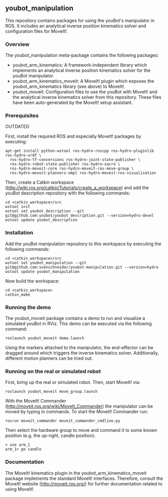 ## youbot_manipulation

This repository contains packages for using the youBot's manipulator in ROS. It includes an analytical inverse position kinematics solver and configuration files for MoveIt!.


### Overview
The youbot_manipulation meta-package contains the following packages:
* youbot_arm_kinematics: A framework-independent library which implements an analytical inverse position kinematics solver for the youBot manipulator.
* youbot_arm_kinematics_moveit: A MoveIt! plugin which exposes the youbot_arm_kinematics library (see above) to MoveIt!.
* youbot_moveit: Configuration files to use the youBot with MoveIt! and the analytical inverse kinematics solver from this repository. These files have been auto-generated by the MoveIt! setup assistant.


### Prerequisites

OUTDATED 

First, install the required ROS and especially MoveIt! packages by executing:

    apt-get install python-wstool ros-hydro-roscpp ros-hydro-pluginlib ros-hydro-urdf \
      ros-hydro-tf-conversions ros-hydro-joint-state-publisher \
      ros-hydro-robot-state-publisher ros-hydro-xacro \
      ros-hydro-moveit-core ros-hydro-moveit-ros-move-group \
      ros-hydro-moveit-planners-ompl ros-hydro-moveit-ros-visualization

Then, create a Catkin workspace (http://wiki.ros.org/catkin/Tutorials/create_a_workspace) and add the youBot description repository with the following commands:

    cd <catkin_workspace>/src
    wstool init
    wstool set youbot_description --git git@github.com:youbot/youbot_description.git --version=hydro-devel
    wstool update youbot_description

### Installation
Add the youBot manipulation repository to this workspace by executing the following commands:

    cd <catkin_workspace>/src
    wstool set youbot_manipulation --git git@github.com:svenschneider/youbot-manipulation.git --version=hydro
    wstool update youbot_manipulation

Now build the workspace:

    cd <catkin_workspace>
    catkin_make


### Running the demo
The youbot_moveit package contains a demo to run and visualize a simulated youBot in RViz. This demo can be executed via the following command:

    roslaunch youbot_moveit demo.launch

Using the markers attached to the manipulator, the end-effector can be dragged around which triggers the inverse kinematics solver. Additionally, different motion planners can be tried out.


### Running on the real or simulated robot
First, bring up the real or simulated robot. Then, start MoveIt! via:

    roslaunch youbot_moveit move_group.launch

With the MoveIt! Commander (http://moveit.ros.org/wiki/MoveIt_Commander) the manipulator can be moved by typing in commands. To start the MoveIt! Commander run:

    rosrun moveit_commander moveit_commander_cmdline.py

Then select the hardware group to move and command it to some known position (e.g. the up-right, candle position):

    > use arm_1
    arm_1> go candle


### Documentation

The MoveIt! kinematics plugin in the youbot_arm_kinematics_moveit package implements the standard MoveIt! interfaces. Therefore, consult the MoveIt! website (http://moveit.ros.org/) for further documentation related to using MoveIt!.
